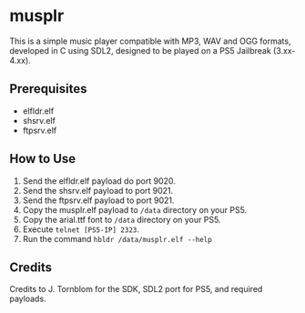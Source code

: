 # musplr

This is a simple music player compatible with MP3, WAV and OGG formats, developed in C using SDL2, designed to be played on a PS5 Jailbreak (3.xx-4.xx).

## Prerequisites
- elfldr.elf
- shsrv.elf
- ftpsrv.elf

## How to Use
1. Send the elfldr.elf payload do port 9020.
1. Send the shsrv.elf payload to port 9021.
2. Send the ftpsrv.elf payload to port 9021.
3. Copy the musplr.elf payload to `/data` directory on your PS5.
4. Copy the arial.ttf font to `/data` directory on your PS5.
4. Execute `telnet [PS5-IP] 2323`.
5. Run the command `hbldr /data/musplr.elf --help`

## Credits
Credits to J. Tornblom for the SDK, SDL2 port for PS5, and required payloads.
